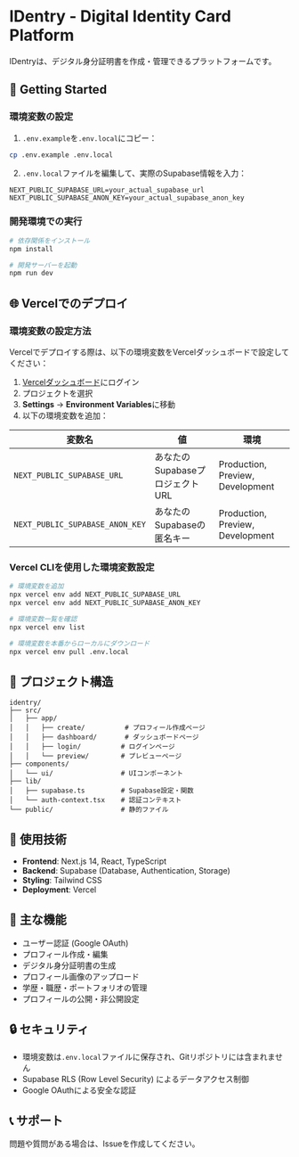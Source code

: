 # IDentry - Digital Identity Card Platform

IDentryは、デジタル身分証明書を作成・管理できるプラットフォームです。

## 🚀 Getting Started

### 環境変数の設定

1. `.env.example`を`.env.local`にコピー：
```bash
cp .env.example .env.local
```

2. `.env.local`ファイルを編集して、実際のSupabase情報を入力：
```env
NEXT_PUBLIC_SUPABASE_URL=your_actual_supabase_url
NEXT_PUBLIC_SUPABASE_ANON_KEY=your_actual_supabase_anon_key
```

### 開発環境での実行

```bash
# 依存関係をインストール
npm install

# 開発サーバーを起動
npm run dev
```

## 🌐 Vercelでのデプロイ

### 環境変数の設定方法

Vercelでデプロイする際は、以下の環境変数をVercelダッシュボードで設定してください：

1. [Vercelダッシュボード](https://vercel.com/dashboard)にログイン
2. プロジェクトを選択
3. **Settings** → **Environment Variables**に移動
4. 以下の環境変数を追加：

| 変数名 | 値 | 環境 |
|--------|-----|------|
| `NEXT_PUBLIC_SUPABASE_URL` | あなたのSupabaseプロジェクトURL | Production, Preview, Development |
| `NEXT_PUBLIC_SUPABASE_ANON_KEY` | あなたのSupabaseの匿名キー | Production, Preview, Development |

### Vercel CLIを使用した環境変数設定

```bash
# 環境変数を追加
npx vercel env add NEXT_PUBLIC_SUPABASE_URL
npx vercel env add NEXT_PUBLIC_SUPABASE_ANON_KEY

# 環境変数一覧を確認
npx vercel env list

# 環境変数を本番からローカルにダウンロード
npx vercel env pull .env.local
```

## 📁 プロジェクト構造

```
identry/
├── src/
│   ├── app/
│   │   ├── create/          # プロフィール作成ページ
│   │   ├── dashboard/       # ダッシュボードページ
│   │   ├── login/          # ログインページ
│   │   └── preview/        # プレビューページ
├── components/
│   └── ui/                 # UIコンポーネント
├── lib/
│   ├── supabase.ts         # Supabase設定・関数
│   └── auth-context.tsx    # 認証コンテキスト
└── public/                 # 静的ファイル
```

## 🔧 使用技術

- **Frontend**: Next.js 14, React, TypeScript
- **Backend**: Supabase (Database, Authentication, Storage)
- **Styling**: Tailwind CSS
- **Deployment**: Vercel

## 📝 主な機能

- ユーザー認証 (Google OAuth)
- プロフィール作成・編集
- デジタル身分証明書の生成
- プロフィール画像のアップロード
- 学歴・職歴・ポートフォリオの管理
- プロフィールの公開・非公開設定

## 🔒 セキュリティ

- 環境変数は`.env.local`ファイルに保存され、Gitリポジトリには含まれません
- Supabase RLS (Row Level Security) によるデータアクセス制御
- Google OAuthによる安全な認証

## 📞 サポート

問題や質問がある場合は、Issueを作成してください。
